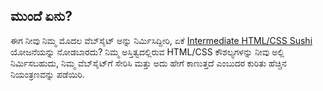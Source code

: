 ## ಮುಂದೆ ಏನು?

ಈಗ ನೀವು ನಿಮ್ಮ ಮೊದಲ ವೆಬ್‌ಸೈಟ್ ಅನ್ನು ನಿರ್ಮಿಸಿದ್ದೀರಿ, ಏಕೆ [Intermediate HTML/CSS Sushi](https://projects.raspberrypi.org/en/projects/cd-intermediate-html-css-sushi/) ಯೋಜನೆಯನ್ನು ನೋಡಬಾರದು? ನಿಮ್ಮ ಅಸ್ತಿತ್ವದಲ್ಲಿರುವ HTML/CSS ಕೌಶಲ್ಯಗಳನ್ನು ನೀವು ಅಲ್ಲಿ ನಿರ್ಮಿಸಬಹುದು, ನಿಮ್ಮ ವೆಬ್‌ಸೈಟ್‌ಗೆ ಸೇರಿಸಿ ಮತ್ತು ಅದು ಹೇಗೆ ಕಾಣುತ್ತದೆ ಎಂಬುದರ ಕುರಿತು ಹೆಚ್ಚಿನ ನಿಯಂತ್ರಣವನ್ನು ಪಡೆಯಿರಿ.